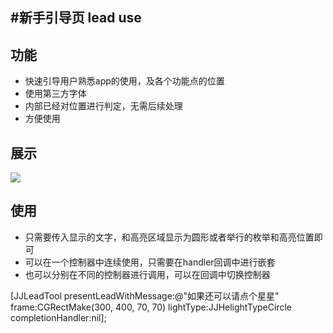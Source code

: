 #新手引导页 lead use
---

## 功能

* 快速引导用户熟悉app的使用，及各个功能点的位置
* 使用第三方字体
* 内部已经对位置进行判定，无需后续处理
* 方便使用

## 展示
![](https://github.com/Joyce-X/JJLeader/blob/master/JJLeader/send.gif?raw=true)

## 使用

* 只需要传入显示的文字，和高亮区域显示为圆形或者举行的枚举和高亮位置即可
* 可以在一个控制器中连续使用，只需要在handler回调中进行嵌套
* 也可以分别在不同的控制器进行调用，可以在回调中切换控制器

[JJLeadTool presentLeadWithMessage:@"如果还可以请点个星星" frame:CGRectMake(300, 400, 70, 70) lightType:JJHelightTypeCircle completionHandler:nil];


